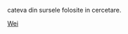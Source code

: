 cateva din sursele folosite in cercetare.

[Wei](https://www.frontiersin.org/journals/psychology/articles/10.3389/fpsyg.2023.1135808/full)
